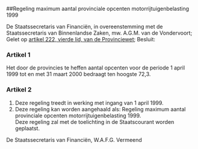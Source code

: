 <meta http-equiv='Content-Type' content='text/html; charset=utf-8' />

##Regeling maximum aantal provinciale opcenten motorrijtuigenbelasting 1999

De Staatssecretaris van Financiën, in overeenstemming met de Staatssecretaris van Binnenlandse Zaken, mw. A.G.M. van de Vondervoort;  
Gelet op [artikel 222, vierde lid, van de Provinciewet](../../../../../../../../../wet/provinciewet/BWBR0005645/README.md);
Besluit:     

### Artikel  1  

Het door de provincies te heffen aantal opcenten voor de periode 1 april 1999 tot en met 31 maart 2000 bedraagt ten hoogste 72,3.  

### Artikel  2  

1.  Deze regeling treedt in werking met ingang van 1 april 1999.   
2.  Deze regeling kan worden aangehaald als: Regeling maximum aantal provinciale opcenten motorrijtuigenbelasting 1999.  
Deze regeling zal met de toelichting in de Staatscourant worden geplaatst.   

De Staatssecretaris van Financiën, 
W.A.F.G.  Vermeend      
